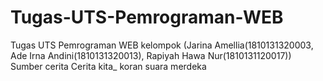 # Tugas-UTS-Pemrograman-WEB
Tugas UTS Pemrograman WEB kelompok (Jarina Amellia(1810131320003, Ade Irna Andini(1810131320013), Rapiyah Hawa Nur(1810131120017)) Sumber cerita Cerita kita_ koran suara merdeka
